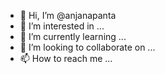 - 👋 Hi, I’m @anjanapanta
- 👀 I’m interested in ...
- 🌱 I’m currently learning ...
- 💞️ I’m looking to collaborate on ...
- 📫 How to reach me ...

<!---
anjanapanta/anjanapanta is a ✨ special ✨ repository because its `README.md` (this file) appears on your GitHub profile.
You can click the Preview link to take a look at your changes.
--->
